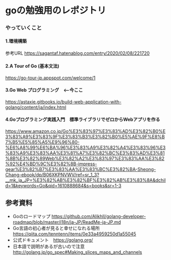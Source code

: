 # goの勉強用のレポジトリ

### やっていくこと


#### 1.環境構築
参考URL
https://sagantaf.hatenablog.com/entry/2020/02/08/221720



#### 2.A Tour of Go (基本文法)　
https://go-tour-jp.appspot.com/welcome/1

#### 3.Go Web プログラミング　<--今ここ
https://astaxie.gitbooks.io/build-web-application-with-golang/content/ja/index.html

#### 4.Goプログラミング実践入門　標準ライブラリでゼロからWebアプリを作る
https://www.amazon.co.jp/Go%E3%83%97%E3%83%AD%E3%82%B0%E3%83%A9%E3%83%9F%E3%83%B3%E3%82%B0%E5%AE%9F%E8%B7%B5%E5%85%A5%E9%96%80-%E6%A8%99%E6%BA%96%E3%83%A9%E3%82%A4%E3%83%96%E3%83%A9%E3%83%AA%E3%81%A7%E3%82%BC%E3%83%AD%E3%81%8B%E3%82%89Web%E3%82%A2%E3%83%97%E3%83%AA%E3%82%92%E4%BD%9C%E3%82%8B-impress-gear%E3%82%B7%E3%83%AA%E3%83%BC%E3%82%BA-Sheong-Chang-ebook/dp/B06XKPNVWV/ref=sr_1_3?__mk_ja_JP=%E3%82%AB%E3%82%BF%E3%82%AB%E3%83%8A&dchild=1&keywords=Go&qid=1610888684&s=books&sr=1-3



## 参考資料
* Goのロードマップ https://github.com/Alikhll/golang-developer-roadmap/blob/master/i18n/ja-JP/ReadMe-ja-JP.md
* Go言語の初心者が見ると幸せになれる場所  https://qiita.com/tenntenn/items/0e33a4959250d1a55045
* 公式ドキュメント　https://golang.org/
* 日本語で説明があるが古いので注意<br>http://golang.jp/go_spec#Making_slices_maps_and_channels

